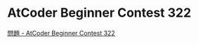 AtCoder Beginner Contest 322
===

[問題 - AtCoder Beginner Contest 322](https://atcoder.jp/contests/abc322/tasks)
